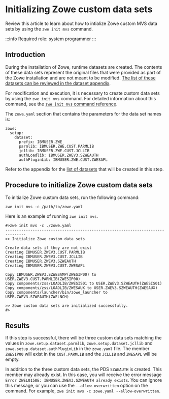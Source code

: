 
# Initializing Zowe custom data sets

Review this article to learn about how to intialize Zowe custom MVS data sets by using the `zwe init mvs` command. 

:::info Required role: system programmer
:::

## Introduction

During the installation of Zowe, runtime datasets are created. The contents of these data sets represent the original files that were provided as part of the Zowe installation and are not meant to be modified. [The list of these datasets can be reviewed in the dataset appendix](../appendix/server-data-sets.md).

For modification and execution, it is necessary to create custom data sets by using the `zwe init mvs` command. For detailed information about this command, see the [`zwe init mvs` command reference](../appendix/zwe_server_command_reference/zwe/init/zwe-init-mvs.md).

The `zowe.yaml` section that contains the parameters for the data set names is:

```
zowe:
  setup:
    dataset:
      prefix: IBMUSER.ZWE
      parmlib: IBMUSER.ZWE.CUST.PARMLIB
      jcllib: IBMUSER.ZWE.CUST.JCLLIB
      authLoadlib: IBMUSER.ZWEV3.SZWEAUTH
      authPluginLib: IBMUSER.ZWE.CUST.ZWESAPL
```

Refer to the appendix for the [list of datasets](../appendix/server-datasets.md#custom-data-sets) that will be created in this step.

## Procedure to initialize Zowe custom data sets

To initialize Zowe custom data sets, run the following command: 

```
zwe init mvs -c /path/to/zowe.yaml
```

Here is an example of running `zwe init mvs`.  

```
#>zwe init mvs -c ./zowe.yaml
-------------------------------------------------------------------------------
>> Initialize Zowe custom data sets

Create data sets if they are not exist
Creating IBMUSER.ZWEV3.CUST.PARMLIB
Creating IBMUSER.ZWEV3.CUST.JCLLIB
Creating IBMUSER.ZWEV3.SZWEAUTH
Creating IBMUSER.ZWEV3.CUST.ZWESAPL

Copy IBMUSER.ZWEV3.SZWESAMP(ZWESIP00) to USER.ZWEV3.CUST.PARMLIB(ZWESIP00)
Copy components/zss/LOADLIB/ZWESIS01 to USER.ZWEV3.SZWEAUTH(ZWESIS01)
Copy components/zss/LOADLIB/ZWESAUX to USER.ZWEV3.SZWEAUTH(ZWESAUX)
Copy components/launcher/bin/zowe_launcher to USER.ZWEV3.SZWEAUTH(ZWELNCH)

>> Zowe custom data sets are initialized successfully.
#>
```

## Results

If this step is successful, there will be three custom data sets matching the values in `zowe.setup.dataset.parmlib`, `zowe.setup.dataset.jcllib` and `zowe.setup.dataset.authPluginLib` in the `zowe.yaml` file. The member `ZWESIP00` will exist in the `CUST.PARMLIB` and the `JCLLIB` and `ZWESAPL` will be empty.

In addition to the three custom data sets, the PDS `SZWEAUTH` is created. This member may already exist. In this case, you will receive the error message `Error ZWEL0158E: IBMUSER.ZWEV3.SZWEAUTH already exists`. You can ignore this message, or you can use the `--allow-overwritten` option on the command. For example, `zwe init mvs -c zowe.yaml --allow-overwritten`.

